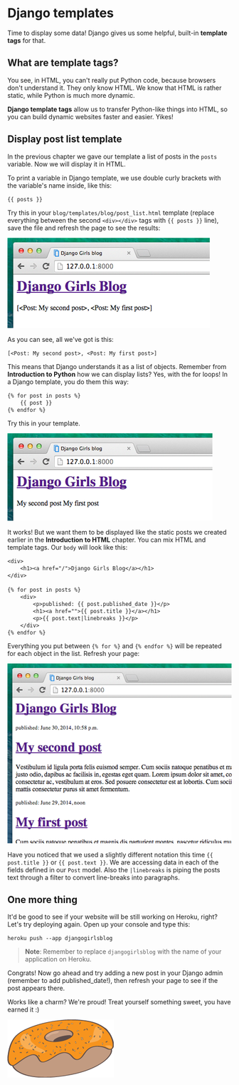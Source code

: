# Django templates

Time to display some data! Django gives us some helpful, built-in __template tags__ for that.

## What are template tags?

You see, in HTML, you can't really put Python code, because browsers don't understand it. They only know HTML. We know that HTML is rather static, while Python is much more dynamic.

__Django template tags__ allow us to transfer Python-like things into HTML, so you can build dynamic websites faster and easier. Yikes!

## Display post list template

In the previous chapter we gave our template a list of posts in the `posts` variable. Now we will display it in HTML.

To print a variable in Django template, we use double curly brackets with the variable's name inside, like this:

    {{ posts }}

Try this in your `blog/templates/blog/post_list.html` template (replace everything between the second `<div></div>` tags with `{{ posts }}` line), save the file and refresh the page to see the results:

![Figure 13.1](images/step1.png)

As you can see, all we've got is this:

    [<Post: My second post>, <Post: My first post>]

This means that Django understands it as a list of objects. Remember from __Introduction to Python__ how we can display lists? Yes, with the for loops! In a Django template, you do them this way:

    {% for post in posts %}
        {{ post }}
    {% endfor %}

Try this in your template.

![Figure 13.2](images/step2.png)

It works! But we want them to be displayed like the static posts we created earlier in the __Introduction to HTML__ chapter. You can mix HTML and template tags. Our `body` will look like this:

    <div>
        <h1><a href="/">Django Girls Blog</a></h1>
    </div>

    {% for post in posts %}
        <div>
            <p>published: {{ post.published_date }}</p>
            <h1><a href="">{{ post.title }}</a></h1>
            <p>{{ post.text|linebreaks }}</p>
        </div>
    {% endfor %}

Everything you put between `{% for %}` and `{% endfor %}` will be repeated for each object in the list. Refresh your page:

![Figure 13.3](images/step3.png)

Have you noticed that we used a slightly different notation this time `{{ post.title }}` or `{{ post.text }}`. We are accessing data in each of the fields defined in our `Post` model. Also the `|linebreaks` is piping the posts text through a filter to convert line-breaks into paragraphs.


## One more thing

It'd be good to see if your website will be still working on Heroku, right? Let's try deploying again. Open up your console and type this:

    heroku push --app djangogirlsblog

> __Note__: Remember to replace `djangogirlsblog` with the name of your application on Heroku.

Congrats! Now go ahead and try adding a new post in your Django admin (remember to add published_date!), then refresh your page to see if the post appears there.

Works like a charm? We're proud! Treat yourself something sweet, you have earned it :)

![Figure 13.4](images/donut.png)
